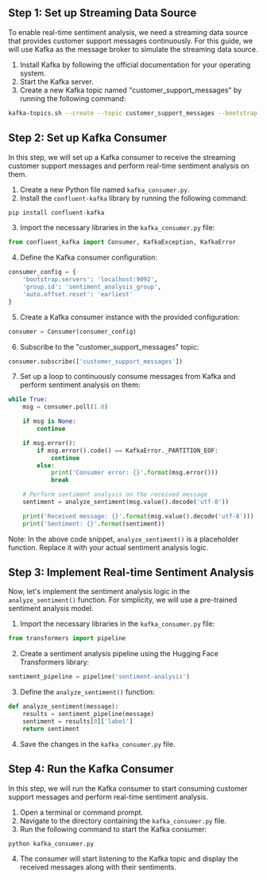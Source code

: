 

## Step 1: Set up Streaming Data Source
To enable real-time sentiment analysis, we need a streaming data source that provides customer support messages continuously. For this guide, we will use Kafka as the message broker to simulate the streaming data source.

1. Install Kafka by following the official documentation for your operating system.
2. Start the Kafka server.
3. Create a new Kafka topic named "customer_support_messages" by running the following command:
```bash
kafka-topics.sh --create --topic customer_support_messages --bootstrap-server localhost:9092 --partitions 1 --replication-factor 1
```

## Step 2: Set up Kafka Consumer
In this step, we will set up a Kafka consumer to receive the streaming customer support messages and perform real-time sentiment analysis on them.

1. Create a new Python file named `kafka_consumer.py`.
2. Install the `confluent-kafka` library by running the following command:
```bash
pip install confluent-kafka
```
3. Import the necessary libraries in the `kafka_consumer.py` file:
```python
from confluent_kafka import Consumer, KafkaException, KafkaError
```
4. Define the Kafka consumer configuration:
```python
consumer_config = {
    'bootstrap.servers': 'localhost:9092',
    'group.id': 'sentiment_analysis_group',
    'auto.offset.reset': 'earliest'
}
```
5. Create a Kafka consumer instance with the provided configuration:
```python
consumer = Consumer(consumer_config)
```
6. Subscribe to the "customer_support_messages" topic:
```python
consumer.subscribe(['customer_support_messages'])
```
7. Set up a loop to continuously consume messages from Kafka and perform sentiment analysis on them:
```python
while True:
    msg = consumer.poll(1.0)

    if msg is None:
        continue

    if msg.error():
        if msg.error().code() == KafkaError._PARTITION_EOF:
            continue
        else:
            print('Consumer error: {}'.format(msg.error()))
            break

    # Perform sentiment analysis on the received message
    sentiment = analyze_sentiment(msg.value().decode('utf-8'))

    print('Received message: {}'.format(msg.value().decode('utf-8')))
    print('Sentiment: {}'.format(sentiment))
```
Note: In the above code snippet, `analyze_sentiment()` is a placeholder function. Replace it with your actual sentiment analysis logic.

## Step 3: Implement Real-time Sentiment Analysis
Now, let's implement the sentiment analysis logic in the `analyze_sentiment()` function. For simplicity, we will use a pre-trained sentiment analysis model.

1. Import the necessary libraries in the `kafka_consumer.py` file:
```python
from transformers import pipeline
```
2. Create a sentiment analysis pipeline using the Hugging Face Transformers library:
```python
sentiment_pipeline = pipeline('sentiment-analysis')
```
3. Define the `analyze_sentiment()` function:
```python
def analyze_sentiment(message):
    results = sentiment_pipeline(message)
    sentiment = results[0]['label']
    return sentiment
```
4. Save the changes in the `kafka_consumer.py` file.

## Step 4: Run the Kafka Consumer
In this step, we will run the Kafka consumer to start consuming customer support messages and perform real-time sentiment analysis.

1. Open a terminal or command prompt.
2. Navigate to the directory containing the `kafka_consumer.py` file.
3. Run the following command to start the Kafka consumer:
```bash
python kafka_consumer.py
```
4. The consumer will start listening to the Kafka topic and display the received messages along with their sentiments.
